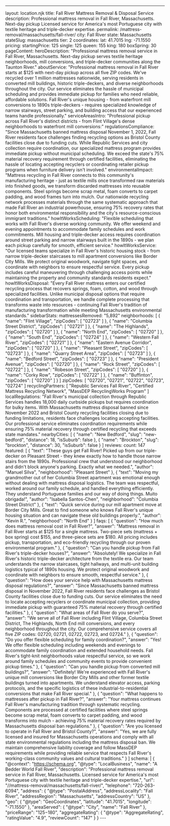---
layout: location.njk
title: Fall River Mattress Removal & Disposal Service
description: Professional mattress removal in Fall River, Massachusetts. Next-day pickup Licensed service for America's most Portuguese city with textile heritage and triple-decker expertise.
permalink: /mattress-removal/massachusetts/fall-river/
city: Fall River state: Massachusetts stateSlug: massachusetts tier: 2 coordinates: lat: 41.7015 lng: -71.1550 pricing: startingPrice: 125 single: 125 queen: 155 king: 180 boxSpring: 30 pageContent: heroDescription: "Professional mattress removal service in Fall River, Massachusetts. Next-day pickup serves textile heritage neighborhoods, mill conversions, and triple-decker communities along the Taunton River." aboutService: "Professional mattress removal in Fall River starts at $125 with next-day pickup across all five ZIP codes. We've recycled over 1 million mattresses nationwide, serving residents in converted mill buildings, historic triple-deckers, and diverse neighborhoods throughout the city. Our service eliminates the hassle of municipal scheduling and provides immediate pickup for families who need reliable, affordable solutions. Fall River's unique housing - from waterfront mill conversions to 1890s triple-deckers - requires specialized knowledge of narrow stairways, street parking, and building access that our experienced teams handle professionally." serviceAreasIntro: "Professional pickup across Fall River's distinct districts - from Flint Village's dense neighborhoods to waterfront mill conversions:" regulationsCompliance: "Since Massachusetts banned mattress disposal November 1, 2022, Fall River residents face challenges finding recycling options as Bristol County facilities close due to funding cuts. While Republic Services and city collection require coordination, our specialized mattress program provides immediate pickup without municipal scheduling. We exceed the state's 75% material recovery requirement through certified facilities, eliminating the hassle of locating accepting recyclers or coordinating retailer pickup programs when furniture delivery isn't involved." environmentalImpact: "Mattress recycling in Fall River connects to this community's manufacturing heritage - just as textile mills once transformed raw materials into finished goods, we transform discarded mattresses into reusable components. Steel springs become scrap metal, foam converts to carpet padding, and wood frames turn into mulch. Our nationwide recycling network processes materials through the same systematic approach that made Fall River an industrial powerhouse, ensuring 75% recovery rates that honor both environmental responsibility and the city's resource-conscious immigrant traditions." howItWorksScheduling: "Flexible scheduling that works with Fall River's diverse working community. We offer weekend and evening appointments to accommodate family schedules and work commitments. Mill housing and triple-decker access requires coordination around street parking and narrow stairways built in the 1890s - we plan each pickup carefully for smooth, efficient service." howItWorksService: "Our licensed teams specialize in Fall River's historic housing stock - from narrow triple-decker staircases to mill apartment conversions like Border City Mills. We protect original woodwork, navigate tight spaces, and coordinate with neighbors to ensure respectful service. Every pickup includes careful maneuvering through challenging access points while maintaining the property and community standards residents expect." howItWorksDisposal: "Every Fall River mattress enters our certified recycling process that recovers springs, foam, cotton, and wood through specialized facilities. Unlike municipal disposal options that require coordination and transportation, we handle complete processing that transforms waste into resources - continuing Fall River's tradition of manufacturing transformation while meeting Massachusetts environmental standards." sidebarStats: mattressesRemoved: "5,892" neighborhoods: [ { "name": "Flint Village", "zipCodes": [ "02723" ] }, { "name": "Columbia Street District", "zipCodes": [ "02721" ] }, { "name": "The Highlands", "zipCodes": [ "02720" ] }, { "name": "North End", "zipCodes": [ "02720" ] }, { "name": "South End", "zipCodes": [ "02724" ] }, { "name": "Western Fall River", "zipCodes": [ "02721" ] }, { "name": "Eastern Avenue Corridor", "zipCodes": [ "02720" ] }, { "name": "Pleasant Street", "zipCodes": [ "02723" ] }, { "name": "Quarry Street Area", "zipCodes": [ "02723" ] }, { "name": "Bedford Street", "zipCodes": [ "02723" ] }, { "name": "President Avenue", "zipCodes": [ "02720" ] }, { "name": "Rock Street", "zipCodes": [ "02722" ] }, { "name": "Robeson Street", "zipCodes": [ "02720" ] }, { "name": "Corky Row", "zipCodes": [ "02722" ] }, { "name": "Buffinton", "zipCodes": [ "02720" ] } ] zipCodes: [ "02720", "02721", "02722", "02723", "02724" ] recyclingPartners: [ "Republic Services Fall River", "Certified Mattress Recycling Network", "MassDEP RecyclingWorks Program" ] localRegulations: "Fall River's municipal collection through Republic Services handles 18,000 daily curbside pickups but requires coordination for bulky items. With Massachusetts mattress disposal banned since November 2022 and Bristol County recycling facilities closing due to funding limitations, residents face challenges locating accepting facilities. Our professional service eliminates coordination requirements while ensuring 75% material recovery through certified recycling that exceeds state mandates." nearbyCities: [ { "name": "New Bedford", "slug": "new-bedford", "distance": 18, "isSuburb": false }, { "name": "Brockton", "slug": "brockton", "distance": 30, "isSuburb": false } ] reviews: count: 147 featured: [ { "text": "These guys get Fall River! Picked up from our triple-decker on Pleasant Street - they knew exactly how to handle those narrow stairs from the 1890s. Professional crew that understood our neighborhood and didn't block anyone's parking. Exactly what we needed.", "author": "Manuel Silva", "neighborhood": "Pleasant Street" }, { "text": "Moving my grandmother out of her Columbia Street apartment was emotional enough without dealing with mattress disposal logistics. The team was respectful, worked around our family schedule, and handled everything efficiently. They understand Portuguese families and our way of doing things. Muito obrigada!", "author": "Isabella Santos-Chen", "neighborhood": "Columbia Street District" }, { "text": "Quick service during our mill apartment move at Border City Mills. Great to find someone who knows Fall River's unique housing situation and can navigate these old buildings properly.", "author": "Kevin R.", "neighborhood": "North End" } ] faqs: [ { "question": "How much does mattress removal cost in Fall River?", "answer": "Mattress removal in Fall River starts at $125 for a single mattress. Two-piece sets (mattress + box spring) cost $155, and three-piece sets are $180. All pricing includes pickup, transportation, and eco-friendly recycling through our proven environmental program." }, { "question": "Can you handle pickup from Fall River's triple-decker houses?", "answer": "Absolutely! We specialize in Fall River's historic triple-decker architecture from the textile era. Our team understands the narrow staircases, tight hallways, and multi-unit building logistics typical of 1890s housing. We protect original woodwork and coordinate with neighbors to ensure smooth, respectful service." }, { "question": "How does your service help with Massachusetts mattress disposal regulations?", "answer": "Since Massachusetts banned mattress disposal in November 2022, Fall River residents face challenges as Bristol County facilities close due to funding cuts. Our service eliminates the need to locate accepting recyclers or coordinate municipal collection, providing immediate pickup with guaranteed 75% material recovery through certified facilities." }, { "question": "What areas of Fall River do you serve?", "answer": "We serve all of Fall River including Flint Village, Columbia Street District, The Highlands, North End mill conversions, and every neighborhood throughout the city. Our comprehensive service covers all five ZIP codes: 02720, 02721, 02722, 02723, and 02724." }, { "question": "Do you offer flexible scheduling for family coordination?", "answer": "Yes! We offer flexible scheduling including weekends and evenings to accommodate family coordination and extended household needs. Fall River's tight-knit neighborhoods value respectful service, so we work around family schedules and community events to provide convenient pickup times." }, { "question": "Can you handle pickup from converted mill buildings?", "answer": "Definitely! We're experienced with Fall River's unique mill conversions like Border City Mills and other former textile buildings turned into apartments. We understand elevator access, parking protocols, and the specific logistics of these industrial-to-residential conversions that make Fall River special." }, { "question": "What happens to mattresses after pickup in Fall River?", "answer": "Your mattress continues Fall River's manufacturing tradition through systematic recycling. Components are processed at certified facilities where steel springs become scrap metal, foam converts to carpet padding, and wood transforms into mulch - achieving 75% material recovery rates required by Massachusetts disposal ban regulations." }, { "question": "Are you licensed to operate in Fall River and Bristol County?", "answer": "Yes, we are fully licensed and insured for Massachusetts operations and comply with all state environmental regulations including the mattress disposal ban. We maintain comprehensive liability coverage and follow MassDEP requirements while providing reliable service that respects Fall River's working-class community values and cultural traditions." } ] schema: | { "@context": "https://schema.org", "@type": "LocalBusiness", "name": "A Bedder World Fall River", "description": "Professional mattress removal service in Fall River, Massachusetts. Licensed service for America's most Portuguese city with textile heritage and triple-decker expertise.", "url": "//mattress-removal/massachusetts/fall-river/", "telephone": "720-263-6094", "address": { "@type": "PostalAddress", "addressLocality": "Fall River", "addressRegion": "Massachusetts", "addressCountry": "US" }, "geo": { "@type": "GeoCoordinates", "latitude": "41.7015", "longitude": "-71.1550" }, "areaServed": { "@type": "City", "name": "Fall River" }, "priceRange": "$125-$180", "aggregateRating": { "@type": "AggregateRating", "ratingValue": "4.9", "reviewCount": "147" } } ---